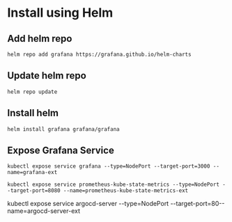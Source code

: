 # Install using Helm

## Add helm repo

`helm repo add grafana https://grafana.github.io/helm-charts`

## Update helm repo

`helm repo update`

## Install helm 

`helm install grafana grafana/grafana`

## Expose Grafana Service

`kubectl expose service grafana --type=NodePort --target-port=3000 --name=grafana-ext`

`kubectl expose service prometheus-kube-state-metrics --type=NodePort --target-port=8080 --name=prometheus-kube-state-metrics-ext`

kubectl expose service argocd-server --type=NodePort --target-port=80--name=argocd-server-ext
